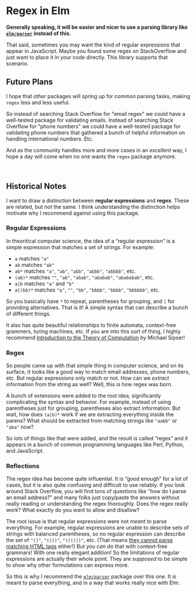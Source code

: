 # Regex in Elm

**Generally speaking, it will be easier and nicer to use a parsing library like [`elm/parser`][elm] instead of this.**

[elm]: http://package.elm-lang.org/packages/elm/parser/latest

That said, sometimes you may want the kind of regular expressions that appear in JavaScript. Maybe you found some regex on StackOverflow and just want to place it in your code directly. This library supports that scenario.



## Future Plans

I hope that _other_ packages will spring up for common parsing tasks, making `regex` less and less useful.

So instead of searching Stack Overflow for "email regex" we could have a well-tested package for validating emails. Instead of searching Stack Overflow for "phone numbers" we could have a well-tested package for validating phone numbers that gathered a bunch of helpful information on handling international numbers. Etc.

And as the community handles more and more cases in an _excellent_ way, I hope a day will come when no one wants the `regex` package anymore.


<br>


## Historical Notes

I want to draw a distinction between **regular expressions** and **regex**. These are related, but not the same. I think understanding the distinction helps motivate why I recommend against using this package.


### Regular Expressions

In theoritical computer science, the idea of a “regular expression” is a simple expression that matches a set of strings. For example:

- `a` matches  `"a"`
- `ab` matches  `"ab"`
- `ab*` matches  `"a"`, `"ab"`, `"abb"`, `"abbb"`, `"abbbb"`, etc.
- `(ab)*` matches  `""`, `"ab"`, `"abab"`, `"ababab"`, `"abababab"`, etc.
- `a|b` matches `"a"` and `"b"`
- `a|(bb)*` matches `"a"`, `""`, `"bb"`, `"bbbb"`, `"bbbb"`, `"bbbbbb"`, etc.

So you basically have `*` to repeat, parentheses for grouping, and `|` for providing alternatives. That is it! A simple syntax that can describe a bunch of different things.

It also has quite beautiful relationships to finite automata, context-free grammers, turing machines, etc. If you are into this sort of thing, I highly recommend [Introduction to the Theory of Computation](https://math.mit.edu/~sipser/book.html) by Michael Sipser!


### Regex

So people came up with that simple thing in computer science, and on its surface, it looks like a good way to match email addresses, phone numbers, etc. But regular expressions only match or not. How can we _extract_ information from the string as well? Well, this is how regex was born.

A bunch of extensions were added to the root idea, significantly complicating the syntax and behavior. For example, instead of using parentheses just for grouping, parentheses also extract information. But wait, how does `(a|b)*` work if we are extracting everything inside the parens? What should be extracted from matching strings like `"aabb"` or `"aba"` now?

So lots of things like that were added, and the result is called “regex” and it appears in a bunch of common programming languages like Perl, Python, and JavaScript.


### Reflections

The regex idea has become quite influential. It is “good enough” for a lot of cases, but it is also quite confusing and difficult to use reliably. If you look around Stack Overflow, you will find tons of questions like "how do I parse an email address?" and many folks just copy/paste the answers without really reading or understanding the regex thoroughly. Does the regex really work? What exactly do you want to allow and disallow?

The root issue is that regular expressions were not _meant_ to parse everything. For example, regular expressions are unable to describe sets of strings with balanced parentheses, so no regular expression can describe the set of `"()"`, `"(())"`, `"((()))"`, etc. (That means [they cannot parse matching HTML tags](https://stackoverflow.com/a/1732454) either!) But you _can_ do that with context-free grammars! With one really elegant addition! So the limitations of regular expressions are actually their whole point. They are _supposed_ to be simple to show why other formulations can express more.

So this is why I recommend the [`elm/parser`][elm] package over this one. It _is_ meant to parse everything, and in a way that works really nice with Elm.
